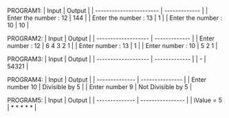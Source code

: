 PROGRAM1:
| Input                   | Output        |
| ----------------------- | ------------- |
| Enter the number : 12   | 144           |
| Enter the number : 13   | 1             |
| Enter the number : 10   | 10            |

PROGRAM2:
| Input               | Output        |
| ------------------- | ------------- |
| Enter number : 12  |   6  4  3    2   1  |
| Enter number : 13  |   1                 |
| Enter number : 10  |   5  2   1          |

PROGRAM3:
| Input               | Output        |
| ------------------- | ------------- |
|         -           | 54321         |

PROGRAM4:
| Input           | Output              |
| --------------  | ---------------     |
| Enter number 10 | Divisible by 5      |
| Enter number  9 | Not Divisible by 5  |

PROGRAM5:
| Input           | Output           |
| --------------  | ---------------- |
| iValue = 5      |  * * * * *       |


